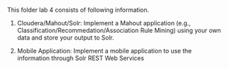 This folder lab 4 consists of following information.

1. Cloudera/Mahout/Solr: Implement a Mahout application (e.g., Classification/Recommedation/Association Rule Mining) using your own data and store your output to Solr.

2. Mobile Application: Implement a mobile application to use the information through Solr REST Web Services